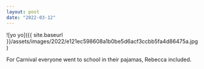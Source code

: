 ```yaml
---
layout: post
date: "2022-03-12"
---
```


![yo yo]({{ site.baseurl }}/assets/images/2022/e121ec598608a1b0be5d6acf3ccbb5fa4d86475a.jpg)

For Carnival everyone went to school in their pajamas, Rebecca included.
